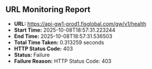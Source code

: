 ## URL Monitoring Report

- **URL:** https://api-gw1-prod1.fisglobal.com/gw/v1/health
- **Start Time:** 2025-10-08T18:57:31.223244
- **End Time:** 2025-10-08T18:57:31.536503
- **Total Time Taken:** 0.313259 seconds
- **HTTP Status Code:** 403
- **Status:** Failure
- **Failure Reason:** HTTP Status Code: 403
